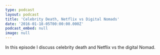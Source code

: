 ```yaml
---
type: podcast
layout: podcast
title: 'Celebrity Death, Netflix vs Digital Nomads'
date: '2016-01-18-05T00:00:00.000Z'
podcast_embed: null
image: null
---
```


In this episode I discuss celebrity death and Netflix vs the digital Nomad.
